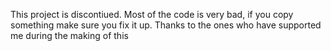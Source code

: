 This project is discontiued.
Most of the code is very bad, if you copy something make sure you fix it up.
Thanks to the ones who have supported me during the making of this
